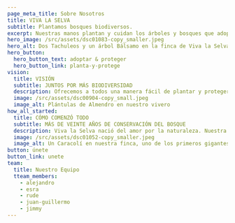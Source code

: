 ```yaml
---
page_meta_title: Sobre Nosotros
title: VIVA LA SELVA
subtitle: Plantamos bosques biodiversos.
excerpt: Nuestras manos plantan y cuidan los árboles y bosques que adoptas y proteges como patrocinador.
hero_image: /src/assets/dsc01083-copy_smaller.jpeg
hero_alt: Dos Tachuleos y un árbol Bálsamo en la finca de Viva la Selva
hero_button:
  hero_button_text: adoptar & proteger
  hero_button_link: planta-y-protege
vision:
  title: VISIÓN
  subtitle: JUNTOS POR MÁS BIODIVERSIDAD
  description: Ofrecemos a todos una manera fácil de plantar y proteger especies de árboles en peligro y bosques llenos de biodiversidad.
  image: /src/assets/dsc00904-copy_small.jpeg
  image_alt: Plántulas de Almendro en nuestro vivero
how_all_started:
  title: CÓMO COMENZÓ TODO
  subtitle: MÁS DE VEINTE AÑOS DE CONSERVACIÓN DEL BOSQUE
  description: Viva la Selva nació del amor por la naturaleza. Nuestra familia comenzó a proteger su bosque y a plantar específicamente especies de árboles en peligro hace más de 20 años. La condición cada vez más crítica de muchas especies nos llevó a decidir compartir nuestro proyecto y nuestros objetivos con el resto del mundo.
  image: /src/assets/dsc01052-copy_smaller.jpeg
  image_alt: Un Caracolí en nuestra finca, uno de los primeros gigantes emergentes en bosques jóvenes
button: únete
button_link: unete
team:
  title: Nuestro Equipo
  tteam_members:
    - alejandro
    - esra
    - rude
    - juan-guillermo
    - jimmy
---
```

